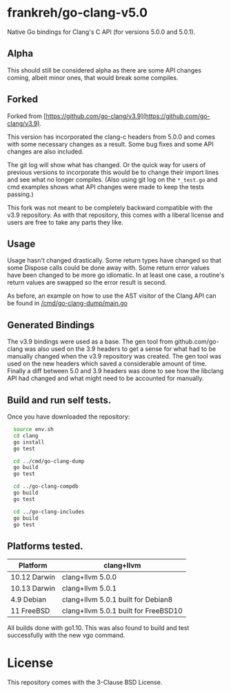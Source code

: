 # frankreh/go-clang-v5.0 

Native Go bindings for Clang's C API (for versions 5.0.0 and 5.0.1).

## Alpha

This should still be considered alpha as there are some API changes coming,
albeit minor ones, that would break some compiles.

## Forked

Forked from [https://github.com/go-clang/v3.9](https://github.com/go-clang/v3.9).

This version has incorporated the clang-c headers from 5.0.0 and comes with some necessary changes as a result.
Some bug fixes and some API changes are also included.

The git log will show what has changed. Or the quick way for users of previous versions to incorporate this
would be to change their import lines and see what no longer compiles. (Also using git log on the `*_test.go`
and cmd examples shows what API changes were made to keep the tests passing.)

This fork was not meant to be completely backward compatible with the v3.9 repository.
As with that repository, this comes with a liberal license and users are free to take any parts they like.

## Usage

Usage hasn't changed drastically. Some return types have changed so that some Dispose calls could be done away with.
Some return error values have been changed to be more go idiomatic. In at least one case, a routine's return values
are swapped so the error result is second.

As before, an example on how to use the AST visitor of the Clang API can be found in [/cmd/go-clang-dump/main.go](/cmd/go-clang-dump/main.go)

## Generated Bindings

The v3.9 bindings were used as a base.
The gen tool from github.com/go-clang was also used on the 3.9 headers to get a sense for what had to be manually changed when the v3.9 repository was created.
The gen tool was used on the new headers which saved a considerable amount of time.
Finally a diff between 5.0 and 3.9 headers was done to see how the libclang API had changed and what might need to be accounted for manually.

## Build and run self tests.

Once you have downloaded the repository:

```bash
  source env.sh
  cd clang
  go install
  go test

  cd ../cmd/go-clang-dump
  go build
  go test

  cd ../go-clang-compdb
  go build
  go test

  cd ../go-clang-includes
  go build
  go test
```

## Platforms tested.

| Platform | clang+llvm |
| --- | --- |
| 10.12 Darwin | clang+llvm 5.0.0 |
| 10.13 Darwin | clang+llvm 5.0.1 |
| 4.9 Debian | clang+llvm 5.0.1 built for Debian8 |
| 11 FreeBSD | clang+llvm 5.0.1 built for FreeBSD10 |

All builds done with go1.10. This was also found to build and test successfully with the new vgo command.

# License

This repository comes with the 3-Clause BSD License.
